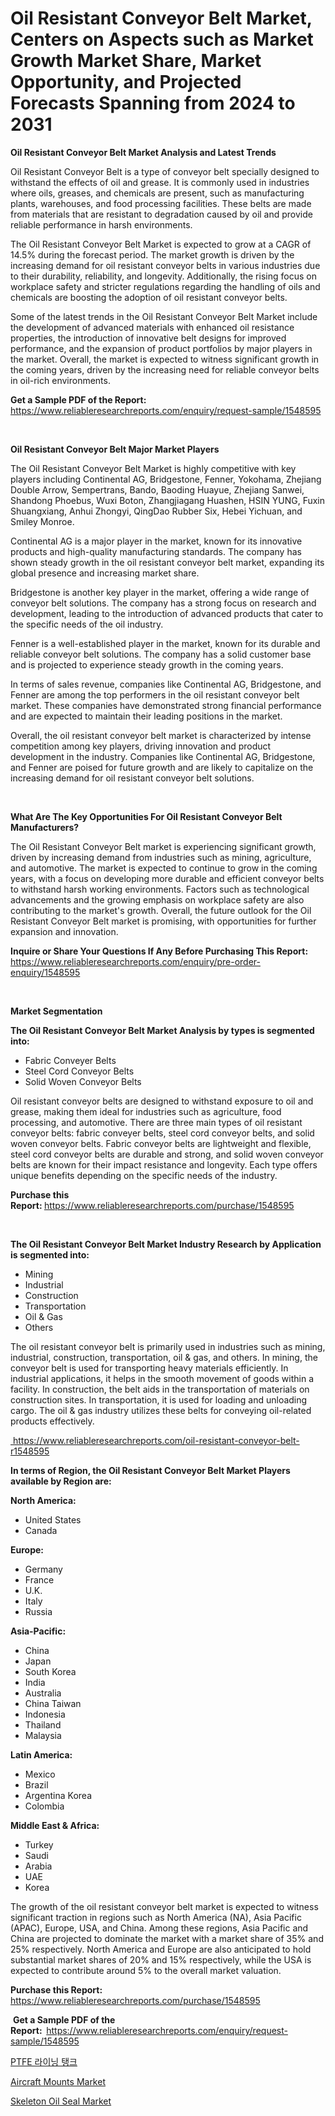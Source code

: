 <p><h1>Oil Resistant Conveyor Belt Market, Centers on Aspects such as Market Growth Market Share, Market Opportunity, and Projected Forecasts Spanning from 2024 to 2031</h1></p><p><strong>Oil Resistant Conveyor Belt Market Analysis and Latest Trends</strong></p>
<p><p>Oil Resistant Conveyor Belt is a type of conveyor belt specially designed to withstand the effects of oil and grease. It is commonly used in industries where oils, greases, and chemicals are present, such as manufacturing plants, warehouses, and food processing facilities. These belts are made from materials that are resistant to degradation caused by oil and provide reliable performance in harsh environments.</p><p>The Oil Resistant Conveyor Belt Market is expected to grow at a CAGR of 14.5% during the forecast period. The market growth is driven by the increasing demand for oil resistant conveyor belts in various industries due to their durability, reliability, and longevity. Additionally, the rising focus on workplace safety and stricter regulations regarding the handling of oils and chemicals are boosting the adoption of oil resistant conveyor belts.</p><p>Some of the latest trends in the Oil Resistant Conveyor Belt Market include the development of advanced materials with enhanced oil resistance properties, the introduction of innovative belt designs for improved performance, and the expansion of product portfolios by major players in the market. Overall, the market is expected to witness significant growth in the coming years, driven by the increasing need for reliable conveyor belts in oil-rich environments.</p></p>
<p><strong>Get a Sample PDF of the Report:&nbsp;</strong> <a href="https://www.reliableresearchreports.com/enquiry/request-sample/1548595">https://www.reliableresearchreports.com/enquiry/request-sample/1548595</a></p>
<p>&nbsp;</p>
<p><strong>Oil Resistant Conveyor Belt Major Market Players</strong></p>
<p><p>The Oil Resistant Conveyor Belt Market is highly competitive with key players including Continental AG, Bridgestone, Fenner, Yokohama, Zhejiang Double Arrow, Sempertrans, Bando, Baoding Huayue, Zhejiang Sanwei, Shandong Phoebus, Wuxi Boton, Zhangjiagang Huashen, HSIN YUNG, Fuxin Shuangxiang, Anhui Zhongyi, QingDao Rubber Six, Hebei Yichuan, and Smiley Monroe.</p><p>Continental AG is a major player in the market, known for its innovative products and high-quality manufacturing standards. The company has shown steady growth in the oil resistant conveyor belt market, expanding its global presence and increasing market share.</p><p>Bridgestone is another key player in the market, offering a wide range of conveyor belt solutions. The company has a strong focus on research and development, leading to the introduction of advanced products that cater to the specific needs of the oil industry.</p><p>Fenner is a well-established player in the market, known for its durable and reliable conveyor belt solutions. The company has a solid customer base and is projected to experience steady growth in the coming years.</p><p>In terms of sales revenue, companies like Continental AG, Bridgestone, and Fenner are among the top performers in the oil resistant conveyor belt market. These companies have demonstrated strong financial performance and are expected to maintain their leading positions in the market.</p><p>Overall, the oil resistant conveyor belt market is characterized by intense competition among key players, driving innovation and product development in the industry. Companies like Continental AG, Bridgestone, and Fenner are poised for future growth and are likely to capitalize on the increasing demand for oil resistant conveyor belt solutions.</p></p>
<p>&nbsp;</p>
<p><strong>What Are The Key Opportunities For Oil Resistant Conveyor Belt Manufacturers?</strong></p>
<p><p>The Oil Resistant Conveyor Belt market is experiencing significant growth, driven by increasing demand from industries such as mining, agriculture, and automotive. The market is expected to continue to grow in the coming years, with a focus on developing more durable and efficient conveyor belts to withstand harsh working environments. Factors such as technological advancements and the growing emphasis on workplace safety are also contributing to the market's growth. Overall, the future outlook for the Oil Resistant Conveyor Belt market is promising, with opportunities for further expansion and innovation.</p></p>
<p><strong>Inquire or Share Your Questions If Any Before Purchasing This Report:</strong> <a href="https://www.reliableresearchreports.com/enquiry/pre-order-enquiry/1548595">https://www.reliableresearchreports.com/enquiry/pre-order-enquiry/1548595</a></p>
<p>&nbsp;</p>
<p><strong>Market Segmentation</strong></p>
<p><strong>The Oil Resistant Conveyor Belt Market Analysis by types is segmented into:</strong></p>
<p><ul><li>Fabric Conveyer Belts</li><li>Steel Cord Conveyor Belts</li><li>Solid Woven Conveyor Belts</li></ul></p>
<p><p>Oil resistant conveyor belts are designed to withstand exposure to oil and grease, making them ideal for industries such as agriculture, food processing, and automotive. There are three main types of oil resistant conveyor belts: fabric conveyer belts, steel cord conveyor belts, and solid woven conveyor belts. Fabric conveyor belts are lightweight and flexible, steel cord conveyor belts are durable and strong, and solid woven conveyor belts are known for their impact resistance and longevity. Each type offers unique benefits depending on the specific needs of the industry.</p></p>
<p><strong>Purchase this Report:&nbsp;</strong><a href="https://www.reliableresearchreports.com/purchase/1548595">https://www.reliableresearchreports.com/purchase/1548595</a></p>
<p>&nbsp;</p>
<p><strong>The Oil Resistant Conveyor Belt Market Industry Research by Application is segmented into:</strong></p>
<p><ul><li>Mining</li><li>Industrial</li><li>Construction</li><li>Transportation</li><li>Oil & Gas</li><li>Others</li></ul></p>
<p><p>The oil resistant conveyor belt is primarily used in industries such as mining, industrial, construction, transportation, oil & gas, and others. In mining, the conveyor belt is used for transporting heavy materials efficiently. In industrial applications, it helps in the smooth movement of goods within a facility. In construction, the belt aids in the transportation of materials on construction sites. In transportation, it is used for loading and unloading cargo. The oil & gas industry utilizes these belts for conveying oil-related products effectively.</p></p>
<p><a href="https://www.reliableresearchreports.com/oil-resistant-conveyor-belt-r1548595">&nbsp;https://www.reliableresearchreports.com/oil-resistant-conveyor-belt-r1548595</a></p>
<p><strong>In terms of Region, the Oil Resistant Conveyor Belt Market Players available by Region are:</strong></p>
<p>
    <p> <strong> North America: </strong>
        <ul>
            <li>United States</li>
            <li>Canada</li>
        </ul>
        </p> 
    <p> <strong> Europe: </strong>
        <ul>
            <li>Germany</li>
            <li>France</li>
            <li>U.K.</li>
            <li>Italy</li>
            <li>Russia</li>
        </ul>
        </p> 
    <p> <strong> Asia-Pacific: </strong>
        <ul>
            <li>China</li>
            <li>Japan</li>
            <li>South Korea</li>
            <li>India</li>
            <li>Australia</li>
            <li>China Taiwan</li>
            <li>Indonesia</li>
            <li>Thailand</li>
            <li>Malaysia</li>
        </ul>
        </p> 
    <p> <strong> Latin America: </strong>
        <ul>
            <li>Mexico</li>
            <li>Brazil</li>
            <li>Argentina Korea</li>
            <li>Colombia</li>
        </ul>
        </p> 
    <p> <strong> Middle East & Africa: </strong>
        <ul>
            <li>Turkey</li>
            <li>Saudi</li>
            <li>Arabia</li>
            <li>UAE</li>
            <li>Korea</li>
        </ul>
    </p>
    </p>
<p><p>The growth of the oil resistant conveyor belt market is expected to witness significant traction in regions such as North America (NA), Asia Pacific (APAC), Europe, USA, and China. Among these regions, Asia Pacific and China are projected to dominate the market with a market share of 35% and 25% respectively. North America and Europe are also anticipated to hold substantial market shares of 20% and 15% respectively, while the USA is expected to contribute around 5% to the overall market valuation.</p></p>
<p><strong>Purchase this Report: </strong><a href="https://www.reliableresearchreports.com/purchase/1548595">https://www.reliableresearchreports.com/purchase/1548595</a></p>
<p>&nbsp;<strong>Get a Sample PDF of the Report:&nbsp;&nbsp;</strong><a href="https://www.reliableresearchreports.com/enquiry/request-sample/1548595">https://www.reliableresearchreports.com/enquiry/request-sample/1548595</a></p>
<p><strong></strong></p>
<p><p><a href="https://github.com/fernandotryO5lson96765/Market-Research-Report-List-1/blob/main/921865230684.md">PTFE 라이닝 탱크</a></p><p><a href="https://github.com/bobicer/Market-Research-Report-List-3/blob/main/aircraft-mounts-market.md">Aircraft Mounts Market</a></p><p><a href="https://github.com/globismark/Market-Research-Report-List-3/blob/main/skeleton-oil-seal-market.md">Skeleton Oil Seal Market</a></p></p>